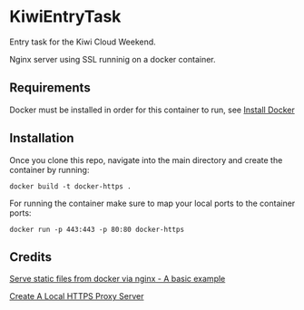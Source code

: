# KiwiEntryTask

Entry task for the Kiwi Cloud Weekend.

Nginx server using SSL runninig on a docker container.

## Requirements

Docker must be installed in order for this container to run, see [Install Docker](https://docs.docker.com/install/)

## Installation

Once you clone this repo, navigate into the main directory and create the container by running:
```
docker build -t docker-https .
```

For running the container make sure to map your local ports to the container ports:
```
docker run -p 443:443 -p 80:80 docker-https
```

## Credits

[Serve static files from docker via nginx - A basic example](https://www.linkedin.com/pulse/serve-static-files-from-docker-via-nginx-basic-example-arun-kumar/)

[Create A Local HTTPS Proxy Server](https://www.shanestillwell.com/2016/10/03/create-a-local-https-proxy-server/)

